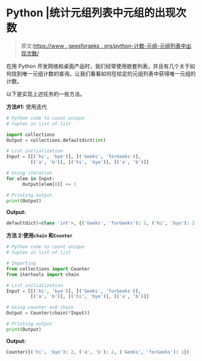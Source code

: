 # Python |统计元组列表中元组的出现次数

> 原文:[https://www . geesforgeks . org/python-计数-元组-元组列表中出现次数/](https://www.geeksforgeeks.org/python-count-tuples-occurrence-in-list-of-tuples/)

在用 Python 开发网络和桌面产品时，我们经常使用嵌套列表，并且有几个关于如何找到唯一元组计数的查询。让我们看看如何在给定的元组列表中获得唯一元组的计数。

以下是实现上述任务的一些方法。

**方法#1:** 使用迭代

```py
# Python code to count unique 
# tuples in list of list

import collections 
Output = collections.defaultdict(int)

# List initialization
Input = [[('hi', 'bye')], [('Geeks', 'forGeeks')],
         [('a', 'b')], [('hi', 'bye')], [('a', 'b')]]

# Using iteration
for elem in Input:
      Output[elem[0]] += 1

# Printing output
print(Output)
```

**Output:**

```py
defaultdict(<class 'int'>, {('Geeks', 'forGeeks'): 1, ('hi', 'bye'): 2, ('a', 'b'): 2})

```

**方法 2:使用`chain` 和`Counter`**

```py
# Python code to count unique 
# tuples in list of list

# Importing
from collections import Counter
from itertools import chain

# List initialization
Input = [[('hi', 'bye')], [('Geeks', 'forGeeks')],
         [('a', 'b')], [('hi', 'bye')], [('a', 'b')]]

# Using counter and chain
Output = Counter(chain(*Input))

# Printing output
print(Output)
```

**Output:**

```py
Counter({('hi', 'bye'): 2, ('a', 'b'): 2, ('Geeks', 'forGeeks'): 1})

```